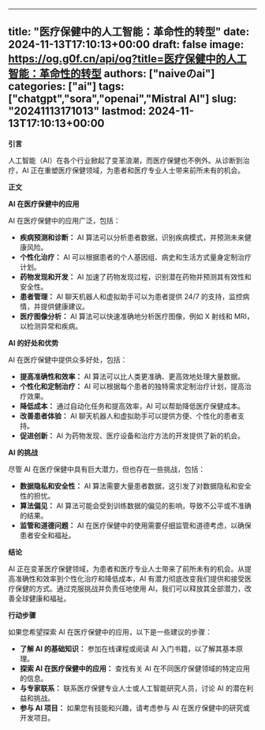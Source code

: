 
---
title: "医疗保健中的人工智能：革命性的转型"
date: 2024-11-13T17:10:13+00:00
draft: false
image: https://og.g0f.cn/api/og?title=医疗保健中的人工智能：革命性的转型
authors: ["naiveのai"]
categories: ["ai"]
tags: ["chatgpt","sora","openai","Mistral AI"]
slug: "20241113171013"
lastmod: 2024-11-13T17:10:13+00:00
---
**引言**

人工智能（AI）在各个行业掀起了变革浪潮，而医疗保健也不例外。从诊断到治疗，AI 正在重塑医疗保健领域，为患者和医疗专业人士带来前所未有的机会。

**正文**

**AI 在医疗保健中的应用**

AI 在医疗保健中的应用广泛，包括：

* **疾病预测和诊断：** AI 算法可以分析患者数据，识别疾病模式，并预测未来健康风险。
* **个性化治疗：** AI 可以根据患者的个人基因组、病史和生活方式量身定制治疗计划。
* **药物发现和开发：** AI 加速了药物发现过程，识别潜在药物并预测其有效性和安全性。
* **患者管理：** AI 聊天机器人和虚拟助手可以为患者提供 24/7 的支持，监控病情，并提供健康建议。
* **医疗图像分析：** AI 算法可以快速准确地分析医疗图像，例如 X 射线和 MRI，以检测异常和疾病。

**AI 的好处和优势**

AI 在医疗保健中提供众多好处，包括：

* **提高准确性和效率：** AI 算法可以比人类更准确、更高效地处理大量数据。
* **个性化和定制治疗：** AI 可以根据每个患者的独特需求定制治疗计划，提高治疗效果。
* **降低成本：** 通过自动化任务和提高效率，AI 可以帮助降低医疗保健成本。
* **改善患者体验：** AI 聊天机器人和虚拟助手可以提供方便、个性化的患者支持。
* **促进创新：** AI 为药物发现、医疗设备和治疗方法的开发提供了新的机会。

**AI 的挑战**

尽管 AI 在医疗保健中具有巨大潜力，但也存在一些挑战，包括：

* **数据隐私和安全性：** AI 算法需要大量患者数据，这引发了对数据隐私和安全性的担忧。
* **算法偏见：** AI 算法可能会受到训练数据的偏见的影响，导致不公平或不准确的结果。
* **监管和道德问题：** AI 在医疗保健中的使用需要仔细监管和道德考虑，以确保患者安全和福祉。

**结论**

AI 正在变革医疗保健领域，为患者和医疗专业人士带来了前所未有的机会。从提高准确性和效率到个性化治疗和降低成本，AI 有潜力彻底改变我们提供和接受医疗保健的方式。通过克服挑战并负责任地使用 AI，我们可以释放其全部潜力，改善全球健康和福祉。

**行动步骤**

如果您希望探索 AI 在医疗保健中的应用，以下是一些建议的步骤：

* **了解 AI 的基础知识：** 参加在线课程或阅读 AI 入门书籍，以了解其基本原理。
* **探索 AI 在医疗保健中的应用：** 查找有关 AI 在不同医疗保健领域的特定应用的信息。
* **与专家联系：** 联系医疗保健专业人士或人工智能研究人员，讨论 AI 的潜在利益和挑战。
* **参与 AI 项目：** 如果您有技能和兴趣，请考虑参与 AI 在医疗保健中的研究或开发项目。